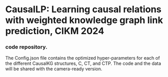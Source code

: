 # CausalLP: Learning causal relations with weighted knowledge graph link prediction, CIKM 2024
### code repository. 

The Config.json file contains the optimized hyper-parameters for each of the different CausalKG structures, C, CT, and CTP. 
The code and the data will be shared with the camera-ready version. 
